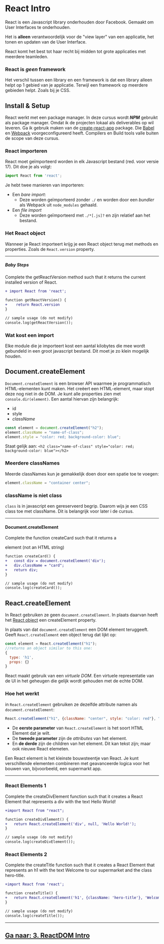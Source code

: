 # React Intro
React is een Javascript library onderhouden door Facebook. Gemaakt om User Interfaces te onderhouden.

Het is **alleen** verantwoordelijk voor de "view layer" van een applicatie, het tonen en updaten van de User Interface. 

React komt het best tot haar recht bij midden tot grote applicaties met meerdere teamleden. 

### React is *geen* framework
Het verschil tussen een library en een framework is dat een library alleen helpt op 1 gebied van je applicatie. Terwijl een framework op meerdere gebieden helpt. Zoals bij je CSS.

## Install & Setup
React werkt met een package manager. In deze cursus wordt ***NPM*** gebruikt als package manager.
Omdat ik de projecten lokaal als deliverables op wil leveren. Ga ik gebruik maken van de [create-react-app](https://github.com/facebook/create-react-app) package. Die [Babel](https://babeljs.io/) en [Webpack](https://webpack.js.org/) voorgeconfigureerd heeft. Compilers en Build tools valle buiten de scope van deze cursus.

### React importeren
React moet geïmporteerd worden in elk Javascript bestand (red. voor versie 17). Dit doe je als volgt:
```js
import React from 'react';
```
Je hebt twee manieren van importeren:
- Een *bare import*:
    - Deze worden geïmporteerd zonder `./` en worden door een *bundler* als Webpack uit `node_modules` gehaald.
- Een *file import*
    - Deze worden geïmporteerd met `./*[.js]?` en zijn relatief aan het bestand.
    
### Het React object
Wanneer je React importeert krijg je een React object terug met methods en properties. Zoals de `React.version` property.

---
##### Baby Steps
Complete the getReactVersion method such that it returns the current installed version of React.
```diff
+ import React from 'react';

function getReactVersion() {
+    return React.version
}

// sample usage (do not modify)
console.log(getReactVersion());
```

### Wat kost een import
Elke module die je importeert kost een aantal kilobytes die mee wordt gebundeld in een groot javascript bestand. Dit moet je zo klein mogelijk houden.

## Document.createElement
`Document.createElement` is een browser API waarmee je programmatisch HTML-elementen kunt maken.
Het creëert een HTML-element, maar stopt deze nog niet in de DOM. Je kunt alle properties zien met `console.dir(element)`. Een aantal hiervan zijn belangrijk:
- id
- style
- *className*

```js
const element = document.createElement("h2");
element.className = "name-of-class";
element.style = "color: red; background-color: blue";
```
Staat gelijk aan: `<h2 class="name-of-class" style="color: red; background-color: blue"></h2>`

### Meerdere classNames

Meerde classNames kun je gemakkelijk doen door een spatie toe te voegen:
```js
element.className = "container center";
```

### className is niet class
`class` is in javascript een gereserveerd begrip. Daarom wijs je een CSS class toe met className. Dit is belangrijk voor later i de cursus. 

---
#### Document.createElement
Complete the function createCard such that it returns a <div class="card"></div> element (not an HTML string)
```diff
function createCard() {
+   const div = document.createElement('div');
+   div.className = "card";
+   return div;
}

// sample usage (do not modify)
console.log(createCard());
```

## React.createElement
In React gebruiken ze geen `document.createElement`. In plaats daarvan heeft het [React object](react-intro.md#het-react-object) een createElement property.

In plaats van dat `document.createElement` een DOM element teruggeeft. Geeft `React.createElement` een object terug dat lijkt op:
```js
const element = React.createElement("h1");
//returns an object similar to this one:
{
  type: 'h1',
  props: {}
}
```
React maakt gebruik van een *virtuele DOM*. Een virtuele representatie van de UI in het geheugen die gelijk wordt gehouden met de echte DOM. 

### Hoe het werkt
in `React.createElement` gebruiken ze dezelfde attribute namen als `document.createElement`:
```js
React.createElement("h1", {className: "center", style: "color: red"}, "Hello World")
```

- De **eerste parameter** van `React.createElement` is het soort HTML Element dat je wilt.
- De **tweede parameter** zijn de *attributes* van het element. 
- En **de derde** zijn de children van het element. Dit kan tekst zijn; maar ook nieuwe React elemeten.

Een React element is het kleinste bouwsteentje van React. Je kunt verschillende elementen combineren met geavanceerde logica voor het bouwen van, bijvoorbeeld, een supermarkt app.

---
### React Elements 1
Complete the createDivElement function such that it creates a React Element that represents a div with the text Hello World!
```diff
+import React from "react";

function createDivElement() {
+   return React.createElement('div', null, 'Hello World!');
}

// sample usage (do not modify)
console.log(createDivElement());
```

### React Elements 2
Complete the createTitle function such that it creates a React Element that represents an h1 with the text Welcome to our supermarket and the class hero-title.
```diff
+import React from 'react';

function createTitle() {
+   return React.createElement('h1', {className: 'hero-title'}, 'Welcome to our supermarket');
}

// sample usage (do not modify)
console.log(createTitle());
```

---
## [Ga naar: 3. ReactDOM Intro](reactDOM-intro.md)
